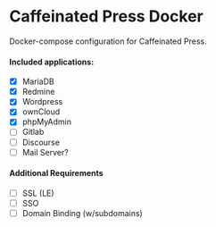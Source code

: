 # Caffeinated Press Docker

Docker-compose configuration for Caffeinated Press.

#### Included applications:

- [x] MariaDB
- [x] Redmine
- [x] Wordpress
- [x] ownCloud
- [x] phpMyAdmin
- [ ] Gitlab
- [ ] Discourse
- [ ] Mail Server?

#### Additional Requirements

- [ ] SSL (LE)
- [ ] SSO
- [ ] Domain Binding (w/subdomains)

